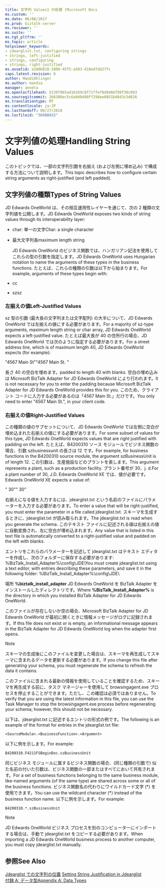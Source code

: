 ```yaml
---
title: 文字列 Values1 の処理 |Microsoft Docs
ms.custom: ''
ms.date: 06/08/2017
ms.prod: biztalk-server
ms.reviewer: ''
ms.suite: ''
ms.tgt_pltfrm: ''
ms.topic: article
helpviewer_keywords:
- jdearglist.txt, configuring strings
- strings, left-justified
- strings, configuring
- strings, right-justified
ms.assetid: a180b818-1009-45f5-a503-d10ed7dd27fc
caps.latest.revision: 6
author: MandiOhlinger
ms.author: mandia
manager: anneta
ms.openlocfilehash: 51397965a416169c8f71ffef8d9466f99f30c093
ms.sourcegitcommit: 266308ec5c6a9d8d80ff298ee6051b4843c5d626
ms.translationtype: MT
ms.contentlocale: ja-JP
ms.lasthandoff: 06/27/2018
ms.locfileid: "36988915"
---
```

# <a name="handling-string-values"></a><span data-ttu-id="90bdb-102">文字列値の処理</span><span class="sxs-lookup"><span data-stu-id="90bdb-102">Handling String Values</span></span>
<span data-ttu-id="90bdb-103">このトピックでは、一部の文字列引数を右揃え (および左側に埋め込み) で構成する方法について説明します。</span><span class="sxs-lookup"><span data-stu-id="90bdb-103">This topic describes how to configure certain string arguments as right-justified (and left padded).</span></span>  
  
## <a name="types-of-string-values"></a><span data-ttu-id="90bdb-104">文字列値の種類</span><span class="sxs-lookup"><span data-stu-id="90bdb-104">Types of String Values</span></span>  
 <span data-ttu-id="90bdb-105">JD Edwards OneWorld は、その相互運用性レイヤーを通じて、次の 2 種類の文字列値を公開します。</span><span class="sxs-lookup"><span data-stu-id="90bdb-105">JD Edwards OneWorld exposes two kinds of string values through its interoperability layer:</span></span>  
  
- <span data-ttu-id="90bdb-106">char: 単一の文字</span><span class="sxs-lookup"><span data-stu-id="90bdb-106">Char: a single character</span></span>  
  
- <span data-ttu-id="90bdb-107">最大文字列長</span><span class="sxs-lookup"><span data-stu-id="90bdb-107">maximum length string</span></span>  
  
  <span data-ttu-id="90bdb-108">JD Edwards OneWorld のビジネス関数では、ハンガリアン記法を使用してこれらの型の引数を指定します。</span><span class="sxs-lookup"><span data-stu-id="90bdb-108">JD Edwards OneWorld uses Hungarian notation to name the arguments of these types in the business functions.</span></span> <span data-ttu-id="90bdb-109">たとえば、これらの種類の引数は以下から始まります。</span><span class="sxs-lookup"><span data-stu-id="90bdb-109">For example, arguments of these types begin with:</span></span>  
  
- <span data-ttu-id="90bdb-110">c</span><span class="sxs-lookup"><span data-stu-id="90bdb-110">c</span></span>  
  
- <span data-ttu-id="90bdb-111">sz</span><span class="sxs-lookup"><span data-stu-id="90bdb-111">sz</span></span>  
  
### <a name="left-justified-values"></a><span data-ttu-id="90bdb-112">左揃えの値</span><span class="sxs-lookup"><span data-stu-id="90bdb-112">Left-Justified Values</span></span>  
 <span data-ttu-id="90bdb-113">sz 型の引数 (最大長の文字列または文字配列) の大半について、JD Edwards OneWorld では左揃えの値にする必要があります。</span><span class="sxs-lookup"><span data-stu-id="90bdb-113">For a majority of sz-type arguments, maximum length string or char array, JD Edwards OneWorld expects a left-justified value.</span></span> <span data-ttu-id="90bdb-114">たとえば最大長が 40 の住所行の場合、JD Edwards OneWorld では次のように指定する必要があります。</span><span class="sxs-lookup"><span data-stu-id="90bdb-114">For a street address line, which is of maximum length 40, JD Edwards OneWorld expects (for example):</span></span>  
  
 <span data-ttu-id="90bdb-115">"4567 Main St"</span><span class="sxs-lookup"><span data-stu-id="90bdb-115">"4567 Main St.       "</span></span>  
  
 <span data-ttu-id="90bdb-116">長さ 40 の空白を埋めます。</span><span class="sxs-lookup"><span data-stu-id="90bdb-116">padded to length 40 with blanks.</span></span> <span data-ttu-id="90bdb-117">空白の埋め込みは Microsoft BizTalk Adapter for JD Edwards OneWorld により行われます。</span><span class="sxs-lookup"><span data-stu-id="90bdb-117">It is not necessary for you to enter the padding because Microsoft BizTalk Adapter for JD Edwards OneWorld provides this for you.</span></span> <span data-ttu-id="90bdb-118">このため、クライアント コードに入力する必要があるのは「4567 Main St.」だけです。</span><span class="sxs-lookup"><span data-stu-id="90bdb-118">You only need to enter "4567 Main St.", in your client code.</span></span>  
  
### <a name="right-justified-values"></a><span data-ttu-id="90bdb-119">右揃えの値</span><span class="sxs-lookup"><span data-stu-id="90bdb-119">Right-Justified Values</span></span>  
 <span data-ttu-id="90bdb-120">この種類の値のサブセットについて、JD Edwards OneWorld では左側に空白が埋め込まれた右揃えの値にする必要があります。</span><span class="sxs-lookup"><span data-stu-id="90bdb-120">For some subset of values for this type, JD Edwards OneWorld expects values that are right justified with padding on the left.</span></span> <span data-ttu-id="90bdb-121">たとえば、B4200310 ソース モジュールでビジネス関数の場合、引数 szbusinessunit の長さは 12 です。</span><span class="sxs-lookup"><span data-stu-id="90bdb-121">For example, for business functions in the B4200310 source module, the argument szBusinessUnit is of length 12.</span></span> <span data-ttu-id="90bdb-122">この引数は、生産施設などのプラントを表します。</span><span class="sxs-lookup"><span data-stu-id="90bdb-122">This argument represents a plant, such as a production facility.</span></span> <span data-ttu-id="90bdb-123">プラント番号が 30、j. d.</span><span class="sxs-lookup"><span data-stu-id="90bdb-123">For a plant number of 30, J.D.</span></span> <span data-ttu-id="90bdb-124">Edwards OneWorld XE では、値が必要です。</span><span class="sxs-lookup"><span data-stu-id="90bdb-124">Edwards OneWorld XE expects a value of:</span></span>  
  
 <span data-ttu-id="90bdb-125">"          30"</span><span class="sxs-lookup"><span data-stu-id="90bdb-125">"          30"</span></span>  
  
 <span data-ttu-id="90bdb-126">右揃えになる値を入力するには、jdearglist.txt という名前のファイルにパラメーターを入力する必要があります。</span><span class="sxs-lookup"><span data-stu-id="90bdb-126">To enter a value that will be right-justified, you must enter the parameter in a file called jdearglist.txt.</span></span> <span data-ttu-id="90bdb-127">スキーマを生成するときに、jdearglist.txt が読み取られます。</span><span class="sxs-lookup"><span data-stu-id="90bdb-127">The jdearglist.txt is read when you generate the schema.</span></span> <span data-ttu-id="90bdb-128">このテキスト ファイルに記述される値は右揃えの値に自動変換され、左に空白が埋め込まれます。</span><span class="sxs-lookup"><span data-stu-id="90bdb-128">Any value that is listed in this text file is automatically converted to a right-justified value and padded on the left with blanks.</span></span>  
  
 <span data-ttu-id="90bdb-129">エントリをこれらのパラメーターを記述して jdearglist.txt はテキスト エディターを作成し、次のフォルダーに保存する必要があります: %BizTalk_Install_Adapter%\config\JDE\\</span><span class="sxs-lookup"><span data-stu-id="90bdb-129">You must create jdearglist.txt using a text editor, with entries describing these parameters, and save it in the following folder: %BizTalk_Install_Adapter%\config\JDE\\</span></span>  
  
 <span data-ttu-id="90bdb-130">場所 **%biztalk_install_adapter** JD Edwards OneWorld を BizTalk Adapter をインストールしたディレクトリです。</span><span class="sxs-lookup"><span data-stu-id="90bdb-130">Where **%BizTalk_Install_Adapter%** is the directory in which you installed BizTalk Adapter for JD Edwards OneWorld.</span></span>  
  
 <span data-ttu-id="90bdb-131">このファイルが存在しないか空の場合、Microsoft BizTalk Adapter for JD Edwards OneWorld が最初に開くときに情報メッセージがログに記録されます。</span><span class="sxs-lookup"><span data-stu-id="90bdb-131">If this file does not exist or is empty, an informational message appears in the BizTalk Adapter for JD Edwards OneWorld log when the adapter first opens.</span></span>  
  
> [!NOTE]
>  <span data-ttu-id="90bdb-132">スキーマの生成後にこのファイルを変更した場合は、スキーマを再生成してスキーマに含まれるデータを更新する必要があります。</span><span class="sxs-lookup"><span data-stu-id="90bdb-132">If you change this file after generating your schema, you must regenerate the schema to refresh the data it contains.</span></span>  
  
 <span data-ttu-id="90bdb-133">このファイルに含まれる最新の情報を使用していることを確認するため、スキーマを再生成する前に、タスク マネージャーを使用して browsingagent.exe プロセスを停止することができます。ただし、この確認は必須ではありません。</span><span class="sxs-lookup"><span data-stu-id="90bdb-133">To verify that you are using the latest information in this file, you can use the Task Manager to stop the browsingagent.exe process before regenerating your schema; however, this should not be necessary.</span></span>  
  
 <span data-ttu-id="90bdb-134">以下は、jdearglist.txt に記述するエントリの形式の例です。</span><span class="sxs-lookup"><span data-stu-id="90bdb-134">The following is an example of the format for entries in the jdearglist.txt file:</span></span>  
  
```  
<SourceModule>.<BusinessFunction>.<Argument>  
```  
  
 <span data-ttu-id="90bdb-135">以下に例を示します。</span><span class="sxs-lookup"><span data-stu-id="90bdb-135">For example:</span></span>  
  
```  
B4200310.F4211FSBeginDoc.szBusinessUnit  
```  
  
 <span data-ttu-id="90bdb-136">同じビジネス モジュールに属するビジネス関数の場合、(同じ種類の引数で) 似た名前の付いた引数は、ビジネス関数の一部またはすべてにおいて共有されます。</span><span class="sxs-lookup"><span data-stu-id="90bdb-136">For a set of business functions belonging to the same business module, like-named arguments (of the same type) are shared across some or all of the business functions.</span></span> <span data-ttu-id="90bdb-137">ビジネス関数名の代わりにワイルドカード文字 (\*) を使用できます。</span><span class="sxs-lookup"><span data-stu-id="90bdb-137">You can use the wildcard character (\*) instead of the business function name.</span></span> <span data-ttu-id="90bdb-138">以下に例を示します。</span><span class="sxs-lookup"><span data-stu-id="90bdb-138">For example:</span></span>  
  
```  
B4200310.*.szBusinessUnit  
```  
  
> [!NOTE]
>  <span data-ttu-id="90bdb-139">JD Edwards OneWorld ビジネス プロセスを別のコンピューターにインポートする場合は、手動で jdearglist.txt をコピーする必要があります。</span><span class="sxs-lookup"><span data-stu-id="90bdb-139">When importing a JD Edwards OneWorld business process to another computer, you must copy jdearglist.txt manually.</span></span>  
  
## <a name="see-also"></a><span data-ttu-id="90bdb-140">参照</span><span class="sxs-lookup"><span data-stu-id="90bdb-140">See Also</span></span>  
 <span data-ttu-id="90bdb-141">[Jdearglist での文字列の位置](../core/setting-string-justification-in-jdearglist.md) </span><span class="sxs-lookup"><span data-stu-id="90bdb-141">[Setting String Justification in Jdearglist](../core/setting-string-justification-in-jdearglist.md) </span></span>  
 [<span data-ttu-id="90bdb-142">付録 A: データ型</span><span class="sxs-lookup"><span data-stu-id="90bdb-142">Appendix A: Data Types</span></span>](../core/appendix-a-data-types.md)